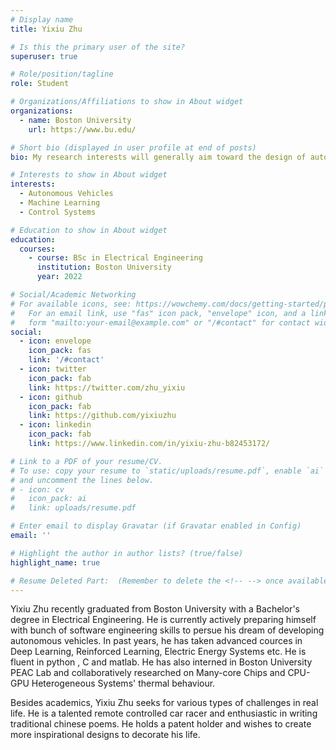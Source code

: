 ```yaml
---
# Display name
title: Yixiu Zhu

# Is this the primary user of the site?
superuser: true

# Role/position/tagline
role: Student

# Organizations/Affiliations to show in About widget
organizations:
  - name: Boston University
    url: https://www.bu.edu/

# Short bio (displayed in user profile at end of posts)
bio: My research interests will generally aim toward the design of autonomous vehicles.

# Interests to show in About widget
interests:
  - Autonomous Vehicles
  - Machine Learning
  - Control Systems 

# Education to show in About widget
education:
  courses:
    - course: BSc in Electrical Engineering
      institution: Boston University
      year: 2022

# Social/Academic Networking
# For available icons, see: https://wowchemy.com/docs/getting-started/page-builder/#icons
#   For an email link, use "fas" icon pack, "envelope" icon, and a link in the
#   form "mailto:your-email@example.com" or "/#contact" for contact widget.
social:
  - icon: envelope
    icon_pack: fas
    link: '/#contact'
  - icon: twitter
    icon_pack: fab
    link: https://twitter.com/zhu_yixiu
  - icon: github
    icon_pack: fab
    link: https://github.com/yixiuzhu
  - icon: linkedin
    icon_pack: fab
    link: https://www.linkedin.com/in/yixiu-zhu-b82453172/

# Link to a PDF of your resume/CV.
# To use: copy your resume to `static/uploads/resume.pdf`, enable `ai` icons in `params.toml`,
# and uncomment the lines below.
# - icon: cv
#   icon_pack: ai
#   link: uploads/resume.pdf

# Enter email to display Gravatar (if Gravatar enabled in Config)
email: ''

# Highlight the author in author lists? (true/false)
highlight_name: true

# Resume Deleted Part:  (Remember to delete the <!-- --> once available)
---
```


Yixiu Zhu recently graduated from Boston University with a Bachelor's degree in Electrical Engineering. He is currently actively preparing himself with bunch of software engineering skills to persue his dream of developing autonomous vehicles. In past years, he has taken advanced cources in Deep Learning, Reinforced Learning, Electric Energy Systems etc. He is fluent in python , C and matlab. He has also interned in Boston University PEAC Lab and collaboratively researched on Many-core Chips and CPU-GPU Heterogeneous Systems' thermal behaviour. 

Besides academics, Yixiu Zhu seeks for various types of challenges in real life. He is a talented remote controlled car racer and enthusiastic in writing traditional chinese poems. He holds a patent holder and wishes to create more inspirational designs to decorate his life.  

<!-- {{< icon name="download" pack="fas" >}} Download my {{< staticref "uploads/demo_resume.pdf" "newtab" >}}resumé{{< /staticref # >}}.-->
